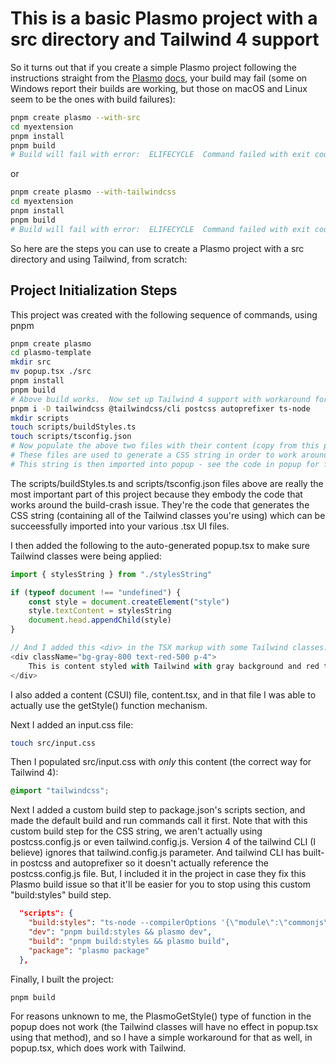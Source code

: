 # This is a basic Plasmo project with a src directory and Tailwind 4 support

So it turns out that if you create a simple Plasmo project following the instructions straight from the [Plasmo](https://docs.plasmo.com/framework/customization/src#--with-src) [docs](https://docs.plasmo.com/quickstarts/with-tailwindcss#create-a-plasmo-project-with-tailwindcss), your build may fail (some on Windows report their builds are working, but those on macOS and Linux seem to be the ones with build failures):

```bash
pnpm create plasmo --with-src
cd myextension
pnpm install
pnpm build
# Build will fail with error:  ELIFECYCLE  Command failed with exit code 139.
```

or

```bash
pnpm create plasmo --with-tailwindcss
cd myextension
pnpm install
pnpm build
# Build will fail with error:  ELIFECYCLE  Command failed with exit code 139.
```

So here are the steps you can use to create a Plasmo project with a src directory and using Tailwind, from scratch:

## Project Initialization Steps

This project was created with the following sequence of commands, using pnpm

```bash
pnpm create plasmo
cd plasmo-template
mkdir src
mv popup.tsx ./src
pnpm install
pnpm build
# Above build works.  Now set up Tailwind 4 support with workaround for build failures:
pnpm i -D tailwindcss @tailwindcss/cli postcss autoprefixer ts-node
mkdir scripts
touch scripts/buildStyles.ts
touch scripts/tsconfig.json
# Now populate the above two files with their content (copy from this project)
# These files are used to generate a CSS string in order to work around the build crash issue
# This string is then imported into popup - see the code in popup for further info
```

The scripts/buildStyles.ts and scripts/tsconfig.json files above are really the most important part of this project because they embody the code that works around the build-crash issue.  They're the code that generates the CSS string (containing all of the Tailwind classes you're using) which can be succeessfully imported into your various .tsx UI files.

I then added the following to the auto-generated popup.tsx to make sure Tailwind classes were being applied:

```typescript
import { stylesString } from "./stylesString"

if (typeof document !== "undefined") {
    const style = document.createElement("style")
    style.textContent = stylesString
    document.head.appendChild(style)
}

// And I added this <div> in the TSX markup with some Tailwind classes:
<div className="bg-gray-800 text-red-500 p-4">
    This is content styled with Tailwind with gray background and red text
</div>
```

I also added a content (CSUI) file, content.tsx, and in that file I was able to actually use the getStyle() function mechanism.

Next I added an input.css file:

```bash
touch src/input.css
```

Then I populated src/input.css with *only* this content (the correct way for Tailwind 4):

```css
@import "tailwindcss";
```


Next I added a custom build step to package.json's scripts section, and made the default build and run commands call it first.  Note that with this custom build step for the CSS string, we aren't actually using postcss.config.js or even tailwind.config.js.  Version 4 of the tailwind CLI (I believe) ignores that tailwind.config.js parameter.  And tailwind CLI has built-in postcss and autoprefixer so it doesn't actually reference the postcss.config.js file.  But, I included it in the project in case they fix this Plasmo build issue so that it'll be easier for you to stop using this custom "build:styles" build step.

```json
  "scripts": {
    "build:styles": "ts-node --compilerOptions '{\"module\":\"commonjs\"}' scripts/buildStyles.ts",
    "dev": "pnpm build:styles && plasmo dev",
    "build": "pnpm build:styles && plasmo build",
    "package": "plasmo package"
  },
```

Finally, I built the project:

```bash
pnpm build
```

For reasons unknown to me, the PlasmoGetStyle() type of function in the popup does not work (the Tailwind classes will have no effect in popup.tsx using that method), and so I have a simple workaround for that as well, in popup.tsx, which does work with Tailwind.

